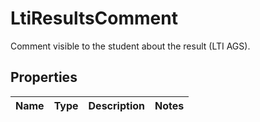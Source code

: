 

# LtiResultsComment

Comment visible to the student about the result (LTI AGS).

## Properties

| Name | Type | Description | Notes |
|------------ | ------------- | ------------- | -------------|



